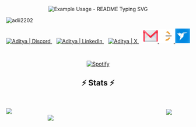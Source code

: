 <p align="center">
  <img src="https://readme-typing-svg.demolab.com/?lines=Hello+👋+I'm+Aditya;Full+Stack+Developer;Machine+Learning+|+AI&font=Fira%20Code&center=true&width=380&height=50&duration=4000&pause=1000" alt="Example Usage - README Typing SVG">
</p>
<p align="left"> <img src="https://komarev.com/ghpvc/?username=adii2202&label=Profile%20views&color=0e75b6&style=flat" alt="adii2202" /> </p>
<p align="center">
    <a href="https://discord.com/users/925950240278863962" target="_blank">
        <img alt="Aditya | Discord" width="40" height="40" src="https://skillicons.dev/icons?i=discord" />
    </a>&nbsp;&nbsp; 
    <a href="https://linkedin.com/in/aditya-ningule/" target="_blank">
        <img alt="Aditya | LinkedIn" width="40" height="40" src="https://skillicons.dev/icons?i=linkedin" />
    </a>&nbsp;&nbsp; 
    <a href="https://twitter.com/Adii2202" target="_blank">
        <img alt="Aditya | X" width="40" height="40" src="https://skillicons.dev/icons?i=twitter" />
    </a>&nbsp;&nbsp; 
    <a href="mailto:adiningule2@gmail.com?subject='Hey there, nice connecting with you'" target="_blank">
        <img alt="Gmail" src="gmail.png" width="40" height="40"/>
    </a>
    <a href="https://www.leetcode.com/adii2202/" target="_blank">
        <img alt="LeetCode" src="leetcodelogo.png" width="40" height="40"/>
    </a>
    <a href="https://www.freelancer.com/u/Adii22" target="_blank">
        <img alt="Freelancer" src="freelancerlogo.jpeg" width="40" height="40"/>
    </a>
</p>
 
&nbsp;<div align="center">
  [![Spotify](https://novatorem.vercel.app/api/spotify?background_color=0d1117&border_color=ffffff)](https://open.spotify.com/user/31argg2pxir3wljqfyrp3dx5ebvu)
</div>


<!--
<div style="background: linear-gradient(to bottom right, #8a2be2, #4b0082); border: 2px solid #8a2be2; border-radius: 15px; padding: 20px; width: fit-content; margin: 0 auto;">
    <h3 style="color: #ffffff; font-family: Arial, sans-serif; text-align: center;">Connect with me:</h3>
    <p style="text-align: center;">
        <a href="https://linkedin.com/in/aditya-ningule/" target="_blank" style="text-decoration: none;">
            <img src="https://raw.githubusercontent.com/rahuldkjain/github-profile-readme-generator/master/src/images/icons/Social/linked-in-alt.svg" alt="LinkedIn" height="30" width="40" style="margin-right: 10px;" />
        </a>
        <a href="https://twitter.com/Adii2202" target="_blank" style="text-decoration: none;">
            <img src="https://raw.githubusercontent.com/rahuldkjain/github-profile-readme-generator/master/src/images/icons/Social/twitter-alt.svg" alt="Twitter" height="30" width="40" style="margin-right: 10px;" />
        </a>
        <a href="https://www.hackerrank.com/profile/adiningule2" target="_blank" style="text-decoration: none;">
            <img src="https://raw.githubusercontent.com/rahuldkjain/github-profile-readme-generator/master/src/images/icons/Social/hackerrank.svg" alt="HackerRank" height="30" width="40" style="margin-right: 10px;" />
        </a>
        <a href="https://www.leetcode.com/adii2202/" target="_blank" style="text-decoration: none;">
            <img src="https://raw.githubusercontent.com/rahuldkjain/github-profile-readme-generator/master/src/images/icons/Social/leet-code.svg" alt="LeetCode" height="30" width="40" style="margin-right: 10px;" />
        </a>
    </p>
</div>
-->
<!--
<!<div style="background-image: linear-gradient(to right, #8A2BE2, #FF00FF); padding: 20px; border-radius: 10px; border: 2px solid #8A2BE2;">
  <h2 align="center" style="color: white;">Languages and Tools 🚀</h2>
  
  <div align="center">
  <img src="https://raw.githubusercontent.com/devicons/devicon/master/icons/bootstrap/bootstrap-plain-wordmark.svg" alt="Bootstrap" width="40" height="40" style="display: inline-block;"/>
  <img src="https://raw.githubusercontent.com/devicons/devicon/master/icons/css3/css3-original-wordmark.svg" alt="CSS3" width="40" height="40" style="display: inline-block;"/>
  <img src="https://raw.githubusercontent.com/devicons/devicon/master/icons/html5/html5-original-wordmark.svg" alt="HTML5" width="40" height="40" style="display: inline-block;"/>
  <img src="https://raw.githubusercontent.com/devicons/devicon/master/icons/javascript/javascript-original.svg" alt="JavaScript" width="40" height="40" style="display: inline-block;"/>
  <img src="https://raw.githubusercontent.com/devicons/devicon/master/icons/react/react-original-wordmark.svg" alt="React" width="40" height="40" style="display: inline-block;"/>
  <img src="nextjs.jpeg" alt="Next.js" width="40" height="40" style="display: inline-block;"/>
  <img src="https://www.vectorlogo.zone/logos/tailwindcss/tailwindcss-icon.svg" alt="Tailwind CSS" width="40" height="40" style="display: inline-block;"/>
</div>
<div align="center" style="background-image: linear-gradient(to right, #8A2BE2, #FF00FF); height: 2px; width: 80%; margin: 10px auto;"></div>

  <p align="center">
    <img src="express.png" alt="Express.js" width="40" height="40"/>
    <img src="flask.png" alt="Flask" width="40" height="40"/>
    <img src="https://raw.githubusercontent.com/devicons/devicon/master/icons/nodejs/nodejs-original-wordmark.svg" alt="Node.js" width="40" height="40"/>
  </p>

  <p align="center">
    <img src="https://raw.githubusercontent.com/devicons/devicon/master/icons/mongodb/mongodb-original-wordmark.svg" alt="MongoDB" width="40" height="40"/>
    <img src="https://raw.githubusercontent.com/devicons/devicon/master/icons/mysql/mysql-original-wordmark.svg" alt="MySQL" width="40" height="40"/>
    <img src="https://raw.githubusercontent.com/devicons/devicon/master/icons/postgresql/postgresql-original-wordmark.svg" alt="PostgreSQL" width="40" height="40"/>
    <img src="https://www.vectorlogo.zone/logos/sqlite/sqlite-icon.svg" alt="SQLite" width="40" height="40"/>
  </p>

  <p align="center">
    <img src="https://www.chartjs.org/media/logo-title.svg" alt="Chart.js" width="40" height="40"/>
    <img src="https://www.vectorlogo.zone/logos/dartlang/dartlang-icon.svg" alt="Dart" width="40" height="40"/>
    <img src="https://www.vectorlogo.zone/logos/flutterio/flutterio-icon.svg" alt="flutter" width="40" height="40"/>
    <img src="https://www.vectorlogo.zone/logos/opencv/opencv-icon.svg" alt="Opencv" width="40" height="40"/>
    <img src="https://seaborn.pydata.org/_images/logo-mark-lightbg.svg" alt="Seaborn" width="40" height="40"/>
    <img src="https://raw.githubusercontent.com/devicons/devicon/master/icons/tensorflow/tensorflow-original.svg" alt="TensorFlow" width="40" height="40"/>
  </p>

  <p align="center">
    <img src="https://raw.githubusercontent.com/devicons/devicon/master/icons/docker/docker-original-wordmark.svg" alt="Docker" width="40" height="40"/>
    <img src="https://www.vectorlogo.zone/logos/firebase/firebase-icon.svg" alt="Firebase" width="40" height="40"/>
    <img src="https://www.vectorlogo.zone/logos/git-scm/git-scm-icon.svg" alt="Git" width="40" height="40"/>
     <img src="https://www.vectorlogo.zone/logos/getpostman/getpostman-icon.svg" alt="postman" width="40" height="40"/>
  </p>
</div>
-->

<h2 align="center">⚡ Stats ⚡</h2>
<br>
<p align=center>
  <div align=center>
    <a href="https://github.com/Adii2202" >  
    <img align="left" width=390 src="https://streak-stats.demolab.com/?user=Adii2202&theme=react&border=61dafb&hide_border=true"/>
    </a>
    <a href="https://github.com/Adii2202">
      <img height=200 align="center" src="https://github-readme-stats.vercel.app/api/top-langs/?username=Adii2202&hide=c%23,powershell,Mathematica,Ruby,Objective-C,Objective-C%2b%2b,Cuda&title_color=61dafb&text_color=ffffff&icon_color=61dafb&bg_color=20232a&langs_count=8&layout=compact&border_color=61dafb&hide_border=true&size_weight=0.5&count_weight=0.5" />
    </a>
    <a href="https://github.com/Adii2202">
      <img align="right" width=390 src="https://github-readme-stats.vercel.app/api?username=Adii2202&show_icons=true&theme=react&border_color=61dafb&hide_border=true" />
    </a>
  </div>
</p>
